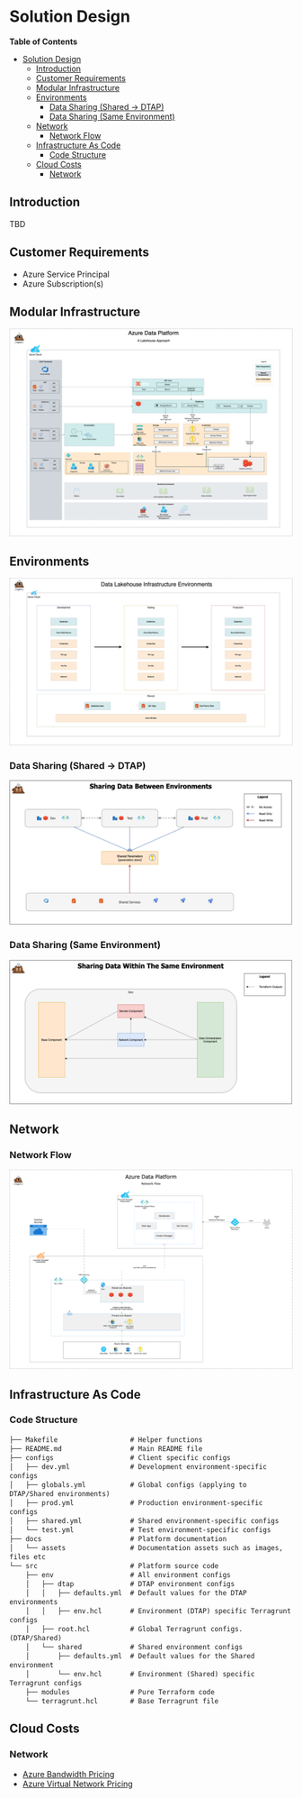 # Solution Design

**Table of Contents**

- [Solution Design](#solution-design)
  - [Introduction](#introduction)
  - [Customer Requirements](#customer-requirements)
  - [Modular Infrastructure](#modular-infrastructure)
  - [Environments](#environments)
    - [Data Sharing (Shared -> DTAP)](#data-sharing-shared---dtap)
    - [Data Sharing (Same Environment)](#data-sharing-same-environment)
  - [Network](#network)
    - [Network Flow](#network-flow)
  - [Infrastructure As Code](#infrastructure-as-code)
    - [Code Structure](#code-structure)
  - [Cloud Costs](#cloud-costs)
    - [Network](#network-1)

## Introduction

TBD

## Customer Requirements

- Azure Service Principal
- Azure Subscription(s)

## Modular Infrastructure

![](./assets/adp-infrastructure-components.png)

## Environments

![](assets/adp-environments.png)

### Data Sharing (Shared -> DTAP)

![](assets/adp-sharing-data-between-environments.png)

### Data Sharing (Same Environment)

![](assets/adp-sharing-data-within-the-same-environment.png)

## Network

### Network Flow

![](assets/adp-network-flow.png)

## Infrastructure As Code

### Code Structure

```shell
├── Makefile                  # Helper functions
├── README.md                 # Main README file
├── configs                   # Client specific configs
│   ├── dev.yml               # Development environment-specific configs
│   ├── globals.yml           # Global configs (applying to DTAP/Shared environments)
│   ├── prod.yml              # Production environment-specific configs
│   ├── shared.yml            # Shared environment-specific configs
│   └── test.yml              # Test environment-specific configs
├── docs                      # Platform documentation
│   └── assets                # Documentation assets such as images, files etc
└── src                       # Platform source code
    ├── env                   # All environment configs
    │   ├── dtap              # DTAP environment configs
    │   │   ├── defaults.yml  # Default values for the DTAP environments
    │   │   ├── env.hcl       # Environment (DTAP) specific Terragrunt configs
    │   ├── root.hcl          # Global Terragrunt configs. (DTAP/Shared)
    │   └── shared            # Shared environment configs
    │       ├── defaults.yml  # Default values for the Shared environment
    │       └── env.hcl       # Environment (Shared) specific Terragrunt configs
    ├── modules               # Pure Terraform code
    └── terragrunt.hcl        # Base Terragrunt file
```

## Cloud Costs

### Network

- [Azure Bandwidth Pricing](https://azure.microsoft.com/en-us/pricing/details/bandwidth/)
- [Azure Virtual Network Pricing](https://azure.microsoft.com/en-gb/pricing/details/virtual-network/)
